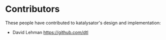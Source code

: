 Contributors
============

These people have contributed to katalysator's design and implementation:

  * David Lehman <https://github.com/dtl>
